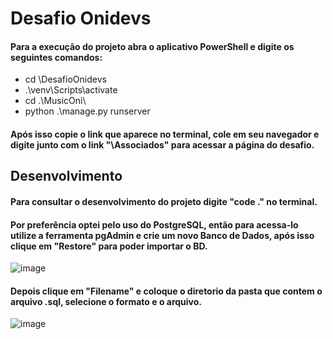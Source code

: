 # Desafio Onidevs

#### Para a execução do projeto abra o aplicativo PowerShell e digite os seguintes comandos:

- cd \DesafioOnidevs
- .\venv\Scripts\activate
- cd .\MusicOni\
- python .\manage.py runserver

#### Após isso copie o link que aparece no terminal, cole em seu navegador e digite junto com o link "\Associados" para acessar a página do desafio.

## Desenvolvimento

#### Para consultar o desenvolvimento do projeto digite "code ." no terminal.

#### Por preferência optei pelo uso do PostgreSQL, então para acessa-lo utilize a ferramenta pgAdmin e crie um novo Banco de Dados, após isso clique em "Restore" para poder importar o BD.
![image](https://user-images.githubusercontent.com/79710973/109441961-93f2d900-7a15-11eb-869c-f72fa223e330.png)
#### Depois clique em "Filename" e coloque o diretorio da pasta que contem o arquivo .sql, selecione o formato e o arquivo.
![image](https://user-images.githubusercontent.com/79710973/109442269-7a9e5c80-7a16-11eb-96f9-8e96004cc792.png)
